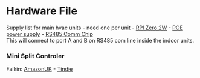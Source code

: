 # Hardware File
Supply list for main hvac units - need one per unit - [RPI Zero 2W](https://a.co/d/0SQUKmN) - [POE power supply](https://a.co/d/cJ3uaw2) - 
[RS485 Comm Chip](https://www.amazon.com/dp/B07VMB1ZKH?ref=ppx_pop_mob_ap_share)  
This will connect to port A and B on RS485 com line inside the indoor units.
### Mini Split Controler
Faikin: [AmazonUK](https://amzn.eu/d/19iwQ7J) - [Tindie](https://www.tindie.com/products/revk/faikin-alternative-wifi-daikin-air-con-controller)
